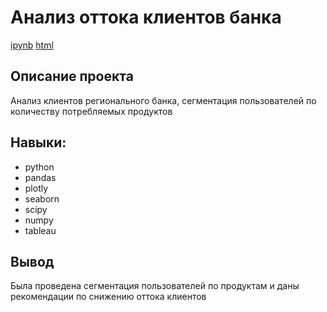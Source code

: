 # Анализ оттока клиентов банка #
[ipynb](https://github.com/vkharitonov19/yandex_practicum/blob/main/bank_customer_churn_analysis/bank_customer_churn_analysis.ipynb) [html](https://github.com/vkharitonov19/yandex_practicum/blob/main/bank_customer_churn_analysis/bank_customer_churn_analysis.html)
## Описание проекта ##
Анализ клиентов регионального банка, сегментация пользователей по количеству потребляемых продуктов
## Навыки: ##
* python
* pandas
* plotly
* seaborn
* scipy
* numpy
* tableau
## Вывод ##
Была проведена сегментация пользователей по продуктам и даны рекомендации по снижению оттока клиентов
